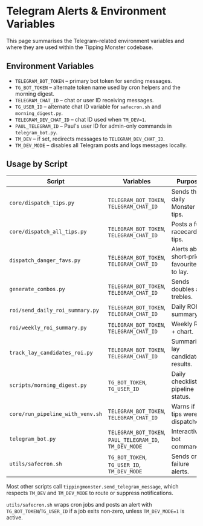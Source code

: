 # Telegram Alerts & Environment Variables

This page summarises the Telegram-related environment variables and where they are used within the Tipping Monster codebase.

## Environment Variables

- `TELEGRAM_BOT_TOKEN` – primary bot token for sending messages.
- `TG_BOT_TOKEN` – alternate token name used by cron helpers and the morning digest.
- `TELEGRAM_CHAT_ID` – chat or user ID receiving messages.
- `TG_USER_ID` – alternate chat ID variable for `safecron.sh` and `morning_digest.py`.
- `TELEGRAM_DEV_CHAT_ID` – chat ID used when `TM_DEV=1`.
- `PAUL_TELEGRAM_ID` – Paul's user ID for admin-only commands in `telegram_bot.py`.
- `TM_DEV` – if set, redirects messages to `TELEGRAM_DEV_CHAT_ID`.
- `TM_DEV_MODE` – disables all Telegram posts and logs messages locally.

## Usage by Script

| Script | Variables | Purpose |
|-------|-----------|---------|
| `core/dispatch_tips.py` | `TELEGRAM_BOT_TOKEN`, `TELEGRAM_CHAT_ID` | Sends the daily Monster tips. |
| `core/dispatch_all_tips.py` | `TELEGRAM_BOT_TOKEN`, `TELEGRAM_CHAT_ID` | Posts a full racecard of tips. |
| `dispatch_danger_favs.py` | `TELEGRAM_BOT_TOKEN`, `TELEGRAM_CHAT_ID` | Alerts about short‑priced favourites to lay. |
| `generate_combos.py` | `TELEGRAM_BOT_TOKEN`, `TELEGRAM_CHAT_ID` | Sends doubles and trebles. |
| `roi/send_daily_roi_summary.py` | `TELEGRAM_BOT_TOKEN`, `TELEGRAM_CHAT_ID` | Daily ROI summary. |
| `roi/weekly_roi_summary.py` | `TELEGRAM_BOT_TOKEN`, `TELEGRAM_CHAT_ID` | Weekly ROI + chart. |
| `track_lay_candidates_roi.py` | `TELEGRAM_BOT_TOKEN`, `TELEGRAM_CHAT_ID` | Summarises lay candidate results. |
| `scripts/morning_digest.py` | `TG_BOT_TOKEN`, `TG_USER_ID` | Daily checklist of pipeline status. |
| `core/run_pipeline_with_venv.sh` | `TELEGRAM_BOT_TOKEN`, `TELEGRAM_CHAT_ID` | Warns if no tips were dispatched. |
| `telegram_bot.py` | `TELEGRAM_BOT_TOKEN`, `PAUL_TELEGRAM_ID`, `TM_DEV_MODE` | Interactive bot commands. |
| `utils/safecron.sh` | `TG_BOT_TOKEN`, `TG_USER_ID`, `TM_DEV_MODE` | Sends cron failure alerts. |

Most other scripts call `tippingmonster.send_telegram_message`, which respects `TM_DEV` and `TM_DEV_MODE` to route or suppress notifications.

`utils/safecron.sh` wraps cron jobs and posts an alert with `TG_BOT_TOKEN`/`TG_USER_ID` if a job exits non‑zero, unless `TM_DEV_MODE=1` is active.
